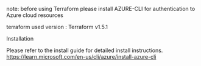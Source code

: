 note: before using Terraform please install AZURE-CLI for authentication to Azure cloud resources

terraform used version : Terraform v1.5.1

Installation

Please refer to the install guide for detailed install instructions.
https://learn.microsoft.com/en-us/cli/azure/install-azure-cli
